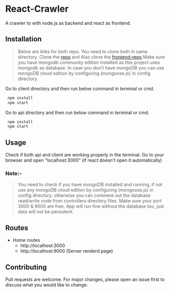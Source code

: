 # React-Crawler

A crawler to with node.js as backend and react as frontend.

## Installation

> Below are links for both repo. You need to clone both in same directory.
> Clone the [repo](https://github.com/rockingatgithub/reactcrawler) and
> Also clone the [frontend-repo](https://github.com/rockingatgithub/reactcrawler-client)
> Make sure you have mongodb community edition installed as this project uses mongodb as database.
> In case you don't have mongoDB you can use mongoDB cloud edition by configuring (mongoose.js) in config directory.

Go to client directory and then run below command in terminal or cmd.

```bash
 npm install
 npm start
```

Go to api directory and then run below command in terminal or cmd.

```bash
 npm install
 npm start
```

## Usage

Check if both api and client are working properly in the terminal.
Go to your browser and open "localhost:3000" (if react doesn't open it automatically)

### Note:-

> You need to check if you have mongoDB installed and running, if not use any mongoDB cloud edition by configuring (mongoose.js) in config directory. otherwise you can comment out the database read/write code from controllers directory files.
> Make sure your port 3000 & 9000 are free.
> App will run fine without the database too, just data will not be persistent.

## Routes

- Home routes
  - http://localhost:3000
  - http://localhost:9000 (Server renderd page)

## Contributing

Pull requests are welcome. For major changes, please open an issue first to discuss what you would like to change.
